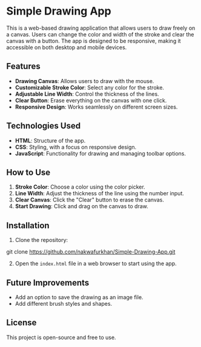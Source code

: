 # Simple Drawing App

This is a web-based drawing application that allows users to draw freely on a canvas. Users can change the color and width of the stroke and clear the canvas with a button. The app is designed to be responsive, making it accessible on both desktop and mobile devices.

## Features

- **Drawing Canvas**: Allows users to draw with the mouse.
- **Customizable Stroke Color**: Select any color for the stroke.
- **Adjustable Line Width**: Control the thickness of the lines.
- **Clear Button**: Erase everything on the canvas with one click.
- **Responsive Design**: Works seamlessly on different screen sizes.

## Technologies Used

- **HTML**: Structure of the app.
- **CSS**: Styling, with a focus on responsive design.
- **JavaScript**: Functionality for drawing and managing toolbar options.

## How to Use

1. **Stroke Color**: Choose a color using the color picker.
2. **Line Width**: Adjust the thickness of the line using the number input.
3. **Clear Canvas**: Click the "Clear" button to erase the canvas.
4. **Start Drawing**: Click and drag on the canvas to draw.

## Installation

1. Clone the repository:

git clone https://github.com/nakwafurkhan/Simple-Drawing-App.git


2. Open the `index.html` file in a web browser to start using the app.

## Future Improvements

- Add an option to save the drawing as an image file.
- Add different brush styles and shapes.

## License

This project is open-source and free to use.
